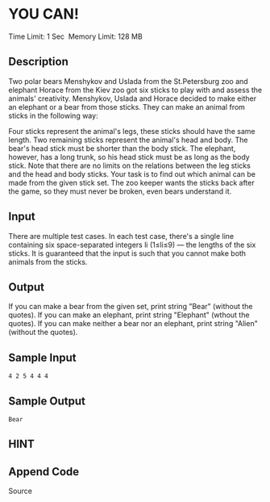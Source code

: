 # YOU CAN!
Time Limit: 1 Sec  Memory Limit: 128 MB


## Description
Two polar bears Menshykov and Uslada from the St.Petersburg zoo and elephant Horace from the Kiev zoo got six sticks to play with and assess the animals' creativity. Menshykov, Uslada and Horace decided to make either an elephant or a bear from those sticks. They can make an animal from sticks in the following way:

Four sticks represent the animal's legs, these sticks should have the same length.
Two remaining sticks represent the animal's head and body. The bear's head stick must be shorter than the body stick. The elephant, however, has a long trunk, so his head stick must be as long as the body stick. Note that there are no limits on the relations between the leg sticks and the head and body sticks.
Your task is to find out which animal can be made from the given stick set. The zoo keeper wants the sticks back after the game, so they must never be broken, even bears understand it.


## Input
There are multiple test cases.
In each test case, there's a single line containing six space-separated integers li (1≤li≤9) — the lengths of the six sticks. It is guaranteed that the input is such that you cannot make both animals from the sticks.


## Output
If you can make a bear from the given set, print string "Bear" (without the quotes). If you can make an elephant, print string "Elephant" (wthout the quotes). If you can make neither a bear nor an elephant, print string "Alien" (without the quotes).


## Sample Input
```
4 2 5 4 4 4
```
## Sample Output
```
Bear
```

## HINT


## Append Code
Source
